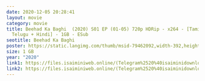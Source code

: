 ```yaml
---
date: 2020-12-05 20:28:41
layout: movie
category: movie
title: Beehad Ka Baghi  (2020) S01 EP (01-05) 720p HDRip - x264 - [Tamil +
  Telugu + Hindi] - 1GB - ESub
seotitle: Beehad Ka Baghi
poster: https://static.langimg.com/thumb/msid-79462092,width-392,height-514,resizemode-4/navbharat-times.jpg
size: 1 GB
year: "2020"
link1: https://files.isaiminiweb.online/(Telegram%2520%40isaiminidownload%2520)%2520-%2520Beehad%2520Ka%2520Baghi%2520%2520(2020)%2520S01%2520EP%2520(01-05)%2520720p%2520HDRip%2520-%2520x264%2520-%2520%5BTamil%2520%2B%2520Telugu%2520%2B%2520Hindi%5D%2520-%25201GB%2520-%2520ESub.mkv?rootId=0AJtZkTkXLBuYUk9PVA
link2: https://files.isaiminiweb.online/(Telegram%2520%40isaiminidownload%2520)%2520-%2520Beehad%2520Ka%2520Baghi%2520%2520(2020)%2520S01%2520EP%2520(01-05)%2520720p%2520HDRip%2520-%2520x264%2520-%2520%5BTamil%2520%2B%2520Telugu%2520%2B%2520Hindi%5D%2520-%25201GB%2520-%2520ESub.mkv?rootId=0AJtZkTkXLBuYUk9PVA
---
```

